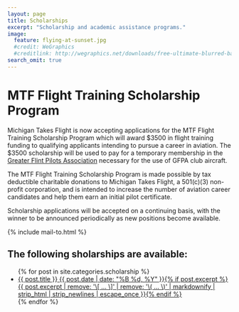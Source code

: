 ```yaml
---
layout: page
title: Scholarships
excerpt: "Scholarship and academic assistance programs."
image:
  feature: flying-at-sunset.jpg
  #credit: WeGraphics
  #creditlink: http://wegraphics.net/downloads/free-ultimate-blurred-background-pack/
search_omit: true
---
```

# MTF Flight Training Scholarship Program

Michigan Takes Flight is now accepting applications for the MTF Flight Training Scholarship Program which will award
$3500 in flight training funding to qualifying applicants intending to pursue a career in aviation. The $3500 scholarship
will be used to pay for a temporary membership in the [Greater Flint Pilots Association](http://www.gfpa.org "Jump to GFPA Website") necessary for the use of
GFPA club aircraft.

The MTF Flight Training Scholarship Program is made possible by tax deductible charitable donations to Michigan Takes
Flight, a 501(c)(3) non-profit corporation, and is intended to increase the number of aviation career candidates and help
them earn an initial pilot certificate.

Scholarship applications will be accepted on a continuing basis, with the winner to be announced periodically as new
positions become available.

{% include mail-to.html %}

## The following sholarships are available:

<ul class="post-list">
{% for post in site.categories.scholarship %} 
  <li><article><a href="{{ site.url }}{{ post.url }}">{{ post.title }} <span class="entry-date"><time datetime="{{ post.date | date_to_xmlschema }}">{{ post.date | date: "%B %d, %Y" }}</time></span>{% if post.excerpt %} <span class="excerpt">{{ post.excerpt | remove: '\[ ... \]' | remove: '\( ... \)' | markdownify | strip_html | strip_newlines | escape_once }}</span>{% endif %}</a></article></li>
{% endfor %}
</ul>
